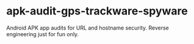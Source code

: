 # apk-audit-gps-trackware-spyware
Android APK app audits for URL and hostname security. Reverse engineering just for fun only. 
